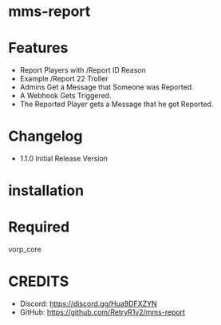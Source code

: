 # mms-report


# Features
 
- Report Players with /Report ID Reason 
- Example /Report 22 Troller
- Admins Get a Message that Someone was Reported.
- A Webhook Gets Triggered.
- The Reported Player gets a Message that he got Reported.

# Changelog

- 1.1.0 Initial Release Version


# installation 



# Required

vorp_core


# CREDITS
- Discord: https://discord.gg/Hua9DFXZYN
- GitHub: https://github.com/RetryR1v2/mms-report